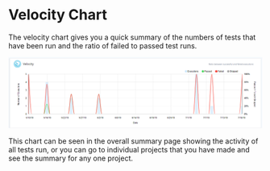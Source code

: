 # Velocity Chart

The velocity chart gives you a quick summary of the numbers of tests that have been run and the ratio of failed to passed test runs. 

![Velocity Chart](../../.gitbook/assets/image%20%28133%29.png)

This chart can be seen in the overall summary page showing the activity of all tests run, or you can go to individual projects that you have made and see the summary for any one project. 

